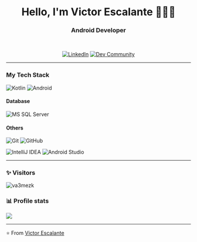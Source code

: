 <h1 align="center"> Hello, I'm Victor Escalante 🧑🏻‍💻 </h1>

<h3 align="center">  Android Developer </h3> <br>

<p align="center"> 
<a href="https://www.linkedin.com/in/victoraescalante/"><img alt="LinkedIn" src="https://img.shields.io/badge/-victoraescalante-blue?style=flat-square&logo=Linkedin&logoColor=white&link=https://www.linkedin.com/in/victoraescalante/"></a>
<a href="https://dev.to/va3mezk"><img alt="Dev Community" src="https://img.shields.io/badge/-va3mezk-black?style=flat-square&logo=dev.to&logoColor=white&link=https://dev.to/va3mezk"></a>
</p>

---------------------------------------------------------------------------------------------------------------------------------------------------------

### My Tech Stack

![Kotlin](http://img.shields.io/badge/-Java-007396?style=flat-square&logo=java&logoColor=ffffff)
![Android](http://img.shields.io/badge/-Android-3DDC84?style=flat-square&logo=android&logoColor=ffffff)

#### Database
![MS SQL Server](http://img.shields.io/badge/-MS%20SQL%20Server-CC2927?style=flat-square&logo=microsoft-sql-server&logoColor=ffffff)

#### Others
![Git](https://img.shields.io/badge/-Git-%23F05032?style=flat-square&logo=git&logoColor=%23ffffff)
![GitHub](https://img.shields.io/badge/-GitHub-181717?style=flat-square&logo=github)

![IntelliJ IDEA](http://img.shields.io/badge/-IntelliJ%20IDEA-000000?style=flat-square&logo=intellij-idea&logoColor=ffffff)
![Android Studio](http://img.shields.io/badge/-Android%20Studio-3DDC84?style=flat-square&logo=android-studio&logoColor=ffffff)

---------------------------------------------------------------------------------------------------------------------------------------------------------

### ✨ Visitors 

<p align="left"> <img src="https://komarev.com/ghpvc/?username=va3mezk" alt="va3mezk" /> </p>

### 📊 Profile stats

<img src="https://github-readme-stats.vercel.app/api?username=va3mezk&show_icons=false">

-----------------------------------------------------------------------------------------------------------------------------------------------------------

⭐️ From [Victor Escalante](https://github.com/va3mezk)
